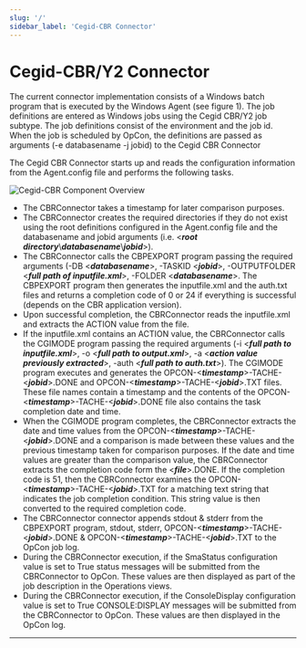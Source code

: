 ```yaml
---
slug: '/'
sidebar_label: 'Cegid-CBR Connector'
---
```


# Cegid-CBR/Y2 Connector

The current connector implementation consists of a Windows batch program that is executed by the Windows Agent (see figure 1). 
The job definitions are entered as Windows jobs using the Cegid CBR/Y2 job subtype. 
The job definitions consist of the environment and the job id. 
When the job is scheduled by OpCon, the definitions are passed as arguments (-e databasename -j jobid) to the Cegid CBR Connector

The Cegid CBR Connector starts up and reads the configuration information from the Agent.config file and performs the following tasks.

![Cegid-CBR Component Overview](/img/cegid-cbr-component-overview.png)

- The CBRConnector takes a timestamp for later comparison purposes.
- The CBRConnector creates the required directories if they do not exist using the root definitions configured in the Agent.config file and the databasename and jobid arguments (i.e. \<***root directory***\\***databasename***\\***jobid***\>).
- The CBRConnector calls the CBPEXPORT program passing the required arguments (-DB \<***databasename***\>, -TASKID \<***jobid***\>, -OUTPUTFOLDER \<***full path of inputfile.xml***\>, -FOLDER \<***databasename***\>. 
  The CBPEXPORT program then generates the inputfile.xml and the auth.txt files and returns a completion code of 0 or 24 if everything is successful (depends on the CBR application version).
- Upon successful completion, the CBRConnector reads the inputfile.xml and extracts the ACTION value from the file. 
- If the inputfile.xml contains an ACTION value, the CBRConnector calls the CGIMODE program passing the required arguments (-i \<***full path to inputfile.xml***\>, -o \<***full path to output.xml***\>, -a \<***action value previously extracted***\>, 
  -auth \<***full path to auth.txt***\>). The CGIMODE program executes and generates the OPCON-\<***timestamp***\>-TACHE-\<***jobid***\>.DONE and OPCON-\<***timestamp***\>-TACHE-\<***jobid***\>.TXT files. 
  These file names contain a timestamp and the contents of the OPCON-\<***timestamp***\>-TACHE-\<***jobid***\>.DONE file also contains the task completion date and time.
- When the CGIMODE program completes, the CBRConnector extracts the date and time values from the OPCON-\<***timestamp***\>-TACHE-\<***jobid***\>.DONE and a comparison is made between these values and the previous timestamp taken for comparison purposes. 
  If the date and time values are greater than the comparison value, the CBRConnector extracts the completion code form the \<***file***\>.DONE. If the completion code is 51, then the CBRConnector examines the OPCON-\<***timestamp***\>-TACHE-\<***jobid***\>.TXT 
  for a matching text string that indicates the job completion condition. This string value is then converted to the required completion code.
- The CBRConnector connector appends stdout & stderr from the CBPEXPORT program, stdout, stderr, OPCON-\<***timestamp***\>-TACHE-\<***jobid***\>.DONE & OPCON-\<***timestamp***\>-TACHE-\<***jobid***\>.TXT to the OpCon job log.
- During the CBRConnector execution, if the SmaStatus configuration value is set to True status messages will be submitted from the CBRConnector to OpCon. These values are then displayed as part of the job description in the Operations views.  
- During the CBRConnector execution, if the ConsoleDisplay configuration value is set to True CONSOLE:DISPLAY messages will be submitted from the CBRConnector to OpCon. These values are then displayed in the OpCon log. 

---